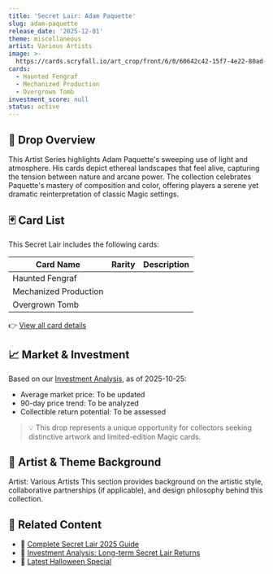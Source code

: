 ```yaml
---
title: 'Secret Lair: Adam Paquette'
slug: adam-paquette
release_date: '2025-12-01'
theme: miscellaneous
artist: Various Artists
image: >-
  https://cards.scryfall.io/art_crop/front/6/0/60642c42-15f7-4e22-80ad-4eed3a14b624.jpg?1759031189
cards:
  - Haunted Fengraf
  - Mechanized Production
  - Overgrown Tomb
investment_score: null
status: active
---
```


## 💠 Drop Overview
This Artist Series highlights Adam Paquette's sweeping use of light and atmosphere. His cards depict ethereal landscapes that feel alive, capturing the tension between nature and arcane power. The collection celebrates Paquette's mastery of composition and color, offering players a serene yet dramatic reinterpretation of classic Magic settings.

## 🃏 Card List
This Secret Lair includes the following cards:

| Card Name | Rarity | Description |
|-----------|---------|-------------|
| Haunted Fengraf |  |  |
| Mechanized Production |  |  |
| Overgrown Tomb |  |  |

👉 [View all card details](/cards?drop=adam-paquette)

## 📈 Market & Investment
Based on our [Investment Analysis](/investment/adam-paquette), as of 2025-10-25:
- Average market price: To be updated
- 90-day price trend: To be analyzed
- Collectible return potential: To be assessed

> 💡 This drop represents a unique opportunity for collectors seeking distinctive artwork and limited-edition Magic cards.

## 🎨 Artist & Theme Background
Artist: Various Artists
This section provides background on the artistic style, collaborative partnerships (if applicable), and design philosophy behind this collection.

## 🔗 Related Content
- 📰 [Complete Secret Lair 2025 Guide](/news/secret-lair-2025-complete-guide)
- 💼 [Investment Analysis: Long-term Secret Lair Returns](/investment)
- 🎃 [Latest Halloween Special](/drops/secret-scare-superdrop-2025)
